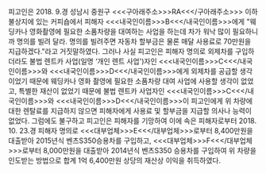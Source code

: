 피고인은 2018. 9.경 성남시 중원구 <<<구아래주소>>>RA<<</구아래주소>>> 이하 불상지에 있는 커피숍에서 피해자 <<<내국인이름>>>B<<</내국인이름>>>에게 "웨딩카나 영화촬영에 필요한 소품차량을 대여하는 사업을 하는데 차가 워낙 많이 필요하니까 명의를 빌려 달라. 명의를 빌려주면 자동차 할부금은 물론 매달 사용료로 70만원을 지급하겠다."라고 거짓말하였다.
그러나 사실 피고인은 피해자 명의로 외제차를 구입하더라도 불법 렌트카 사업(일명 ‘개인 렌트 사업')자인 <<<내국인이름>>>C<<</내국인이름>>>와 <<<내국인이름>>>D<<</내국인이름>>>에게 외제차를 공급할 생각이었기 때문에 웨딩카나 영화 촬영에 필요한 소품차량 대여 사업에 사용할 생각이 없었고, 특별한 재산이 없었기 때문에 불법 렌트카 사업자인 <<<내국인이름>>>C<<</내국인이름>>>와 <<<내국인이름>>>D<<</내국인이름>>>이 피고인에게 위 차량에 대한 렌탈료를 지급하지 않으면 피해자에게 사용료 및 할부금을 지급할 의사나 능력이 없었다.
그럼에도 불구하고 피고인은 피해자를 기망하여 이에 속은 피해자로부터 2018. 10. 23.경 피해자 명의로 <<<대부업체>>>E<<</대부업체>>>로부터 8,400만원을 대출받아 2015년식 벤츠S350승용차를 구입하고, <<<대부업체>>>F<<</대부업체>>>로부터 8,000만원을 대출받아 2014년식 벤츠S350 승용차를 구입하여 위 차량을 인도받는 방법으로 합계 1억 6,400만원 상당의 재산상 이익을 취득하였다.